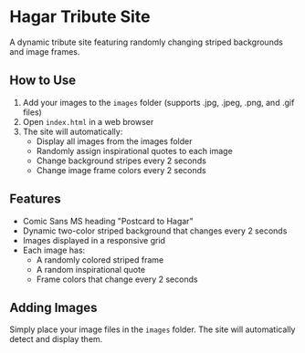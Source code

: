 # Hagar Tribute Site

A dynamic tribute site featuring randomly changing striped backgrounds and image frames.

## How to Use

1. Add your images to the `images` folder (supports .jpg, .jpeg, .png, and .gif files)
2. Open `index.html` in a web browser
3. The site will automatically:
   - Display all images from the images folder
   - Randomly assign inspirational quotes to each image
   - Change background stripes every 2 seconds
   - Change image frame colors every 2 seconds

## Features

- Comic Sans MS heading "Postcard to Hagar"
- Dynamic two-color striped background that changes every 2 seconds
- Images displayed in a responsive grid
- Each image has:
  - A randomly colored striped frame
  - A random inspirational quote
  - Frame colors that change every 2 seconds

## Adding Images

Simply place your image files in the `images` folder. The site will automatically detect and display them.
